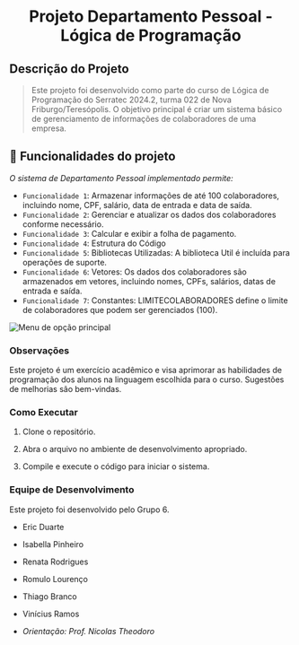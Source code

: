 <h1 align="center"> Projeto Departamento Pessoal - Lógica de Programação </h1>
<p align="center">


<h2>Descrição do Projeto </h2>

>Este projeto foi desenvolvido como parte do curso de Lógica de Programação do Serratec 2024.2, turma 022 de Nova Friburgo/Teresópolis. O objetivo principal é criar um sistema básico de gerenciamento de informações de colaboradores de uma empresa.



## :hammer: Funcionalidades do projeto
_O sistema de Departamento Pessoal implementado permite:_

- `Funcionalidade 1`: Armazenar informações de até 100 colaboradores, incluindo nome, CPF, salário, data de entrada e data de saída.
- `Funcionalidade 2`: Gerenciar e atualizar os dados dos colaboradores conforme necessário.
- `Funcionalidade 3`: Calcular e exibir a folha de pagamento.
- `Funcionalidade 4`: Estrutura do Código
- `Funcionalidade 5`: Bibliotecas Utilizadas: A biblioteca Util é incluída para operações de suporte.
- `Funcionalidade 6`: Vetores: Os dados dos colaboradores são armazenados em vetores, incluindo nomes, CPFs, salários, datas de entrada e saída.
- `Funcionalidade 7`: Constantes: LIMITECOLABORADORES define o limite de colaboradores que podem ser gerenciados (100).

![Menu de opção principal](https://github.com/user-attachments/assets/5764bf2a-6cb5-4b29-a88a-43893288aae3)


<h3>Observações</h3>
Este projeto é um exercício acadêmico e visa aprimorar as habilidades de programação dos alunos na linguagem escolhida para o curso. Sugestões de melhorias são bem-vindas.


<h3>Como Executar</h3>

1. Clone o repositório.                                                                                                                                                                                                                                                                    

2. Abra o arquivo no ambiente de desenvolvimento apropriado.

3. Compile e execute o código para iniciar o sistema.


<h3> Equipe de Desenvolvimento </h3>

 Este projeto foi desenvolvido pelo Grupo 6.
* Eric Duarte
* Isabella Pinheiro
* Renata Rodrigues
* Romulo Lourenço
* Thiago Branco
* Vinícius Ramos
  
* _Orientação: Prof. Nicolas Theodoro_

